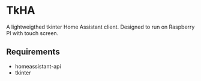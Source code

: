 # TkHA

A lightweigthed tkinter Home Assistant client. Designed to run on Raspberry PI with touch screen.

## Requirements

* homeassistant-api
* tkinter
